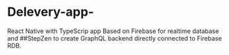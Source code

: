 # Delevery-app-
React Native with TypeScrip app Based on Firebase for realtime database and ##StepZen to create GraphQL backend directly connected to Firebase RDB.
